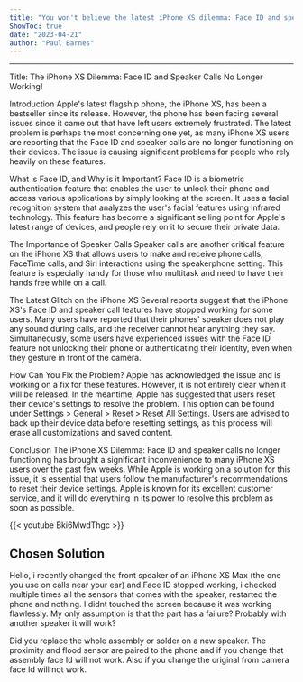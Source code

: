 ```yaml
---
title: "You won't believe the latest iPhone XS dilemma: Face ID and speaker calls are no longer functional!"
ShowToc: true 
date: "2023-04-21"
author: "Paul Barnes"
---
```

*****
Title: The iPhone XS Dilemma: Face ID and Speaker Calls No Longer Working!

Introduction
Apple's latest flagship phone, the iPhone XS, has been a bestseller since its release. However, the phone has been facing several issues since it came out that have left users extremely frustrated. The latest problem is perhaps the most concerning one yet, as many iPhone XS users are reporting that the Face ID and speaker calls are no longer functioning on their devices. The issue is causing significant problems for people who rely heavily on these features.

What is Face ID, and Why is it Important?
Face ID is a biometric authentication feature that enables the user to unlock their phone and access various applications by simply looking at the screen. It uses a facial recognition system that analyzes the user's facial features using infrared technology. This feature has become a significant selling point for Apple's latest range of devices, and people rely on it to secure their private data.

The Importance of Speaker Calls
Speaker calls are another critical feature on the iPhone XS that allows users to make and receive phone calls, FaceTime calls, and Siri interactions using the speakerphone setting. This feature is especially handy for those who multitask and need to have their hands free while on a call.

The Latest Glitch on the iPhone XS
Several reports suggest that the iPhone XS's Face ID and speaker call features have stopped working for some users. Many users have reported that their phones' speaker does not play any sound during calls, and the receiver cannot hear anything they say. Simultaneously, some users have experienced issues with the Face ID feature not unlocking their phone or authenticating their identity, even when they gesture in front of the camera.

How Can You Fix the Problem?
Apple has acknowledged the issue and is working on a fix for these features. However, it is not entirely clear when it will be released. In the meantime, Apple has suggested that users reset their device's settings to resolve the problem. This option can be found under Settings > General > Reset > Reset All Settings. Users are advised to back up their device data before resetting settings, as this process will erase all customizations and saved content.

Conclusion
The iPhone XS Dilemma: Face ID and speaker calls no longer functioning has brought a significant inconvenience to many iPhone XS users over the past few weeks. While Apple is working on a solution for this issue, it is essential that users follow the manufacturer's recommendations to reset their device settings. Apple is known for its excellent customer service, and it will do everything in its power to resolve this problem as soon as possible.

{{< youtube Bki6MwdThgc >}} 



## Chosen Solution
 Hello, i recently changed the front speaker of an iPhone XS Max (the one you use on calls near your ear) and Face ID stopped working, i checked multiple times all the sensors that comes with the speaker, restarted the phone and nothing. I didnt touched the screen because it was working flawlessly. My only assumption is that the part has a failure? Probably with another speaker it will work?

 Did you replace the whole assembly or solder on a new speaker. The proximity and flood sensor are paired to the phone and if you change that assembly face Id will not work. Also if you change the original from camera face Id will not work.




